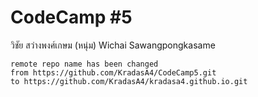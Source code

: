 # CodeCamp #5

วิชัย สว่างพงศ์เกษม (หนุ่ม)
Wichai Sawangpongkasame

    remote repo name has been changed 
    from https://github.com/KradasA4/CodeCamp5.git
    to https://github.com/KradasA4/kradasa4.github.io.git
